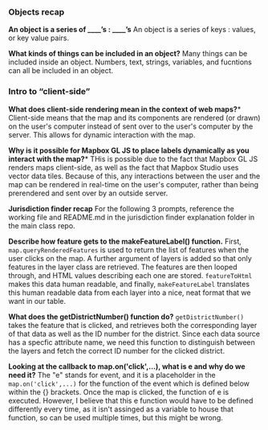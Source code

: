 ### Objects recap

**An object is a series of ____’s : ____’s**
An object is a series of keys : values, or key value pairs.

**What kinds of things can be included in an object?**
Many things can be included inside an object. Numbers, text, strings, variables, and fucntions can all be included in an object.
### Intro to “client-side”

**What does client-side rendering mean in the context of web maps?***
Client-side means that the map and its components are rendered (or drawn) on the user's computer instead of sent over to the user's computer by the server. This allows for dynamic interaction with the map.

**Why is it possible for Mapbox GL JS to place labels dynamically as you interact with the map?***
THis is possible due to the fact that Mapbox GL JS renders maps client-side, as well as the fact that Mapbox Studio uses vector data tiles. Because of this, any interactions between the user and the map can be rendered in real-time on the user's computer, rather than being prerendered and sent over by an outside server.

**Jurisdiction finder recap** For the following 3 prompts, reference the working file and README.md in the jurisdiction finder explanation folder in the main class repo.

**Describe how feature gets to the makeFeatureLabel() function.**
First, `map.queryRenderedFeatures` is used to return the list of features when the user clicks on the map. A further argument of layers is added so that only features in the layer class are retrieved. The features are then looped through, and HTML values describing each one are stored. `featureToHtml` makes this data human readable, and finally, `makeFeatureLabel` translates this human readable data from each layer into a nice, neat format that we want in our table.

**What does the getDistrictNumber() function do?**
`getDistrictNumber()` takes the feature that is clicked, and retrieves both the corresponding layer of that data as well as the ID number for the district. Since each data source has a specfic attribute name, we need this function to distinguish between the layers and fetch the correct ID number for the clicked district.

**Looking at the callback to map.on('click',...), what is e and why do we need it?**
The "e" stands for event, and it is a placeholder in the `map.on('click',...)` for the function of the event which is defined below within the {} brackets. Once the map is clicked, the function of e is executed. However, I believe that this e function would have to be defined differently every time, as it isn't assinged as a variable to house that function, so can be used multiple times, but this might be wrong.
